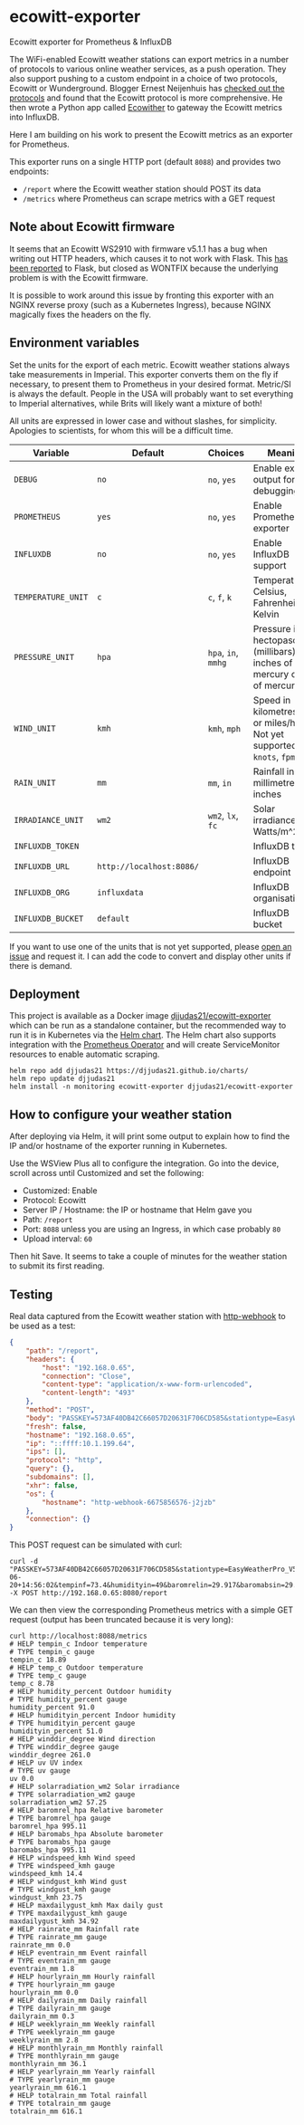 # ecowitt-exporter

Ecowitt exporter for Prometheus & InfluxDB

The WiFi-enabled Ecowitt weather stations can export metrics in a number of protocols to various online weather services, as a push operation.
They also support pushing to a custom endpoint in a choice of two protocols, Ecowitt or Wunderground. Blogger Ernest Neijenhuis has
[checked out the protocols](https://www.pa3hcm.nl/?p=2095) and found that the Ecowitt protocol is more comprehensive. He then wrote a Python
app called [Ecowither](https://github.com/pa3hcm/ecowither) to gateway the Ecowitt metrics into InfluxDB.

Here I am building on his work to present the Ecowitt metrics as an exporter for Prometheus.

This exporter runs on a single HTTP port (default `8088`) and provides two endpoints:

* `/report` where the Ecowitt weather station should POST its data
* `/metrics` where Prometheus can scrape metrics with a GET request

## Note about Ecowitt firmware

It seems that an Ecowitt WS2910 with firmware v5.1.1 has a bug when writing out HTTP headers, which causes it to not work with Flask.
This [has been reported](https://github.com/pallets/werkzeug/issues/2734) to Flask, but closed as WONTFIX because the underlying problem
is with the Ecowitt firmware.

It is possible to work around this issue by fronting this exporter with an NGINX reverse proxy (such as a Kubernetes Ingress),
because NGINX magically fixes the headers on the fly.

## Environment variables

Set the units for the export of each metric. Ecowitt weather stations always take measurements in Imperial.
This exporter converts them on the fly if necessary, to present them to Prometheus in your desired format.
Metric/SI is always the default. People in the USA will probably want to set everything to Imperial
alternatives, while Brits will likely want a mixture of both!

All units are expressed in lower case and without slashes, for simplicity. Apologies to scientists,
for whom this will be a difficult time.

| Variable           | Default                  | Choices             | Meaning                                                                                |
|--------------------|--------------------------|---------------------|----------------------------------------------------------------------------------------|
| `DEBUG`            | `no`                     | `no`, `yes`         | Enable extra output for debugging                                                      |
| `PROMETHEUS`       | `yes`                    | `no`, `yes`         | Enable Prometheus exporter                                                             |
| `INFLUXDB`         | `no`                     | `no`, `yes`         | Enable InfluxDB support                                                                |
| `TEMPERATURE_UNIT` | `c`                      | `c`, `f`, `k`       | Temperature in Celsius, Fahrenheit or Kelvin                                           |
| `PRESSURE_UNIT`    | `hpa`                    | `hpa`, `in`, `mmhg` | Pressure in hectopascals (millibars), inches of mercury or mm of mercury               |
| `WIND_UNIT`        | `kmh`                    | `kmh`, `mph`        | Speed in kilometres/hour or miles/hour. Not yet supported: `ms`, `knots`, `fpm`, `bft` |
| `RAIN_UNIT`        | `mm`                     | `mm`, `in`          | Rainfall in millimetres or inches                                                      |
| `IRRADIANCE_UNIT`  | `wm2`                    | `wm2`, `lx`, `fc`   | Solar irradiance in Watts/m^2                                                          |
| `INFLUXDB_TOKEN`   |                          |                     | InfluxDB token                                                                         |
| `INFLUXDB_URL`     | `http://localhost:8086/` |                     | InfluxDB endpoint                                                                      |
| `INFLUXDB_ORG`     | `influxdata`             |                     | InfluxDB organisation                                                                  |
| `INFLUXDB_BUCKET`  | `default`                |                     | InfluxDB bucket                                                                        |

If you want to use one of the units that is not yet supported, please [open an issue](https://github.com/djjudas21/ecowitt-exporter/issues)
and request it. I can add the code to convert and display other units if there is demand.

## Deployment

This project is available as a Docker image [djjudas21/ecowitt-exporter](https://hub.docker.com/r/djjudas21/ecowitt-exporter) which can be run as a
standalone container, but the recommended way to run it is in Kubernetes via the [Helm chart](https://github.com/djjudas21/charts/tree/main/charts/ecowitt-exporter).
The Helm chart also supports integration with the [Prometheus Operator](https://github.com/prometheus-operator/prometheus-operator) and will
create ServiceMonitor resources to enable automatic scraping.

```console
helm repo add djjudas21 https://djjudas21.github.io/charts/
helm repo update djjudas21
helm install -n monitoring ecowitt-exporter djjudas21/ecowitt-exporter
```

## How to configure your weather station

After deploying via Helm, it will print some output to explain how to find the IP and/or hostname of the exporter running in Kubernetes.

Use the WSView Plus all to configure the integration. Go into the device, scroll across until Customized and set the following:

* Customized: Enable
* Protocol: Ecowitt
* Server IP / Hostname: the IP or hostname that Helm gave you
* Path: `/report`
* Port: `8088` unless you are using an Ingress, in which case probably `80`
* Upload interval: `60`

Then hit Save. It seems to take a couple of minutes for the weather station to submit its first reading.

## Testing

Real data captured from the Ecowitt weather station with [http-webhook](https://artifacthub.io/packages/helm/securecodebox/http-webhook) to be used as a test:

```json
{
    "path": "/report",
    "headers": {
        "host": "192.168.0.65",
        "connection": "Close",
        "content-type": "application/x-www-form-urlencoded",
        "content-length": "493"
    },
    "method": "POST",
    "body": "PASSKEY=573AF40DB42C66057D20631F706CD585&stationtype=EasyWeatherPro_V5.1.1&runtime=1&dateutc=2023-06-20+14:56:02&tempinf=73.4&humidityin=49&baromrelin=29.917&baromabsin=29.536&tempf=72.5&humidity=58&winddir=251&windspeedmph=1.12&windgustmph=2.24&maxdailygust=9.17&solarradiation=293.99&uv=2&rainratein=0.000&eventrainin=0.638&hourlyrainin=0.000&dailyrainin=0.638&weeklyrainin=0.650&monthlyrainin=0.650&yearlyrainin=0.650&totalrainin=0.650&wh65batt=0&freq=868M&model=WS2900_V2.01.18&interval=60",
    "fresh": false,
    "hostname": "192.168.0.65",
    "ip": "::ffff:10.1.199.64",
    "ips": [],
    "protocol": "http",
    "query": {},
    "subdomains": [],
    "xhr": false,
    "os": {
        "hostname": "http-webhook-6675856576-j2jzb"
    },
    "connection": {}
}
```

This POST request can be simulated with curl:

```
curl -d "PASSKEY=573AF40DB42C66057D20631F706CD585&stationtype=EasyWeatherPro_V5.1.1&runtime=1&dateutc=2023-06-20+14:56:02&tempinf=73.4&humidityin=49&baromrelin=29.917&baromabsin=29.536&tempf=72.5&humidity=58&winddir=251&windspeedmph=1.12&windgustmph=2.24&maxdailygust=9.17&solarradiation=293.99&uv=2&rainratein=0.000&eventrainin=0.638&hourlyrainin=0.000&dailyrainin=0.638&weeklyrainin=0.650&monthlyrainin=0.650&yearlyrainin=0.650&totalrainin=0.650&wh65batt=0&freq=868M&model=WS2900_V2.01.18&interval=60" -X POST http://192.168.0.65:8080/report
```

We can then view the corresponding Prometheus metrics with a simple GET request (output has been truncated because it is very long):

```
curl http://localhost:8088/metrics
# HELP tempin_c Indoor temperature
# TYPE tempin_c gauge
tempin_c 18.89
# HELP temp_c Outdoor temperature
# TYPE temp_c gauge
temp_c 8.78
# HELP humidity_percent Outdoor humidity
# TYPE humidity_percent gauge
humidity_percent 91.0
# HELP humidityin_percent Indoor humidity
# TYPE humidityin_percent gauge
humidityin_percent 51.0
# HELP winddir_degree Wind direction
# TYPE winddir_degree gauge
winddir_degree 261.0
# HELP uv UV index
# TYPE uv gauge
uv 0.0
# HELP solarradiation_wm2 Solar irradiance
# TYPE solarradiation_wm2 gauge
solarradiation_wm2 57.25
# HELP baromrel_hpa Relative barometer
# TYPE baromrel_hpa gauge
baromrel_hpa 995.11
# HELP baromabs_hpa Absolute barometer
# TYPE baromabs_hpa gauge
baromabs_hpa 995.11
# HELP windspeed_kmh Wind speed
# TYPE windspeed_kmh gauge
windspeed_kmh 14.4
# HELP windgust_kmh Wind gust
# TYPE windgust_kmh gauge
windgust_kmh 23.75
# HELP maxdailygust_kmh Max daily gust
# TYPE maxdailygust_kmh gauge
maxdailygust_kmh 34.92
# HELP rainrate_mm Rainfall rate
# TYPE rainrate_mm gauge
rainrate_mm 0.0
# HELP eventrain_mm Event rainfall
# TYPE eventrain_mm gauge
eventrain_mm 1.8
# HELP hourlyrain_mm Hourly rainfall
# TYPE hourlyrain_mm gauge
hourlyrain_mm 0.0
# HELP dailyrain_mm Daily rainfall
# TYPE dailyrain_mm gauge
dailyrain_mm 0.3
# HELP weeklyrain_mm Weekly rainfall
# TYPE weeklyrain_mm gauge
weeklyrain_mm 2.8
# HELP monthlyrain_mm Monthly rainfall
# TYPE monthlyrain_mm gauge
monthlyrain_mm 36.1
# HELP yearlyrain_mm Yearly rainfall
# TYPE yearlyrain_mm gauge
yearlyrain_mm 616.1
# HELP totalrain_mm Total rainfall
# TYPE totalrain_mm gauge
totalrain_mm 616.1
```
